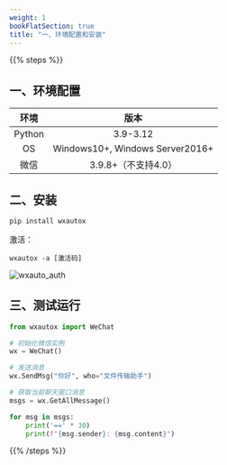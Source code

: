 ```yaml
---
weight: 1
bookFlatSection: true
title: "一、环境配置和安装"
---
```


{{% steps %}}

## 一、环境配置

|  环境  |              版本               |
| :----: | :-----------------------------: |
| Python |            3.9-3.12             |
|   OS   | Windows10+, Windows Server2016+ |
|  微信  |       3.9.8+（不支持4.0）       |



## 二、安装

```bash
pip install wxautox
```

激活：

```shell
wxautox -a [激活码]
```

![wxauto_auth](/images/wxauto_auth.png)

## 三、测试运行

```python
from wxautox import WeChat

# 初始化微信实例
wx = WeChat()

# 发送消息
wx.SendMsg("你好", who="文件传输助手")

# 获取当前聊天窗口消息
msgs = wx.GetAllMessage()

for msg in msgs:
    print('==' * 30)
    print(f"{msg.sender}: {msg.content}")
```

{{% /steps %}}